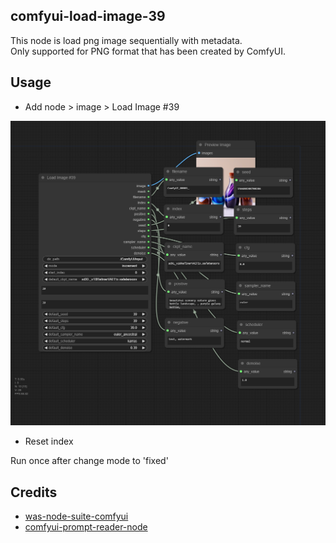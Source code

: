 ## comfyui-load-image-39

This node is load png image sequentially with metadata.\
Only supported for PNG format that has been created by ComfyUI.

## Usage

- Add node > image > Load Image #39

![image](./images/1.png)

- Reset index

Run once after change mode to 'fixed'

## Credits

- [was-node-suite-comfyui](https://github.com/WASasquatch/was-node-suite-comfyui)
- [comfyui-prompt-reader-node](https://github.com/receyuki/comfyui-prompt-reader-node)